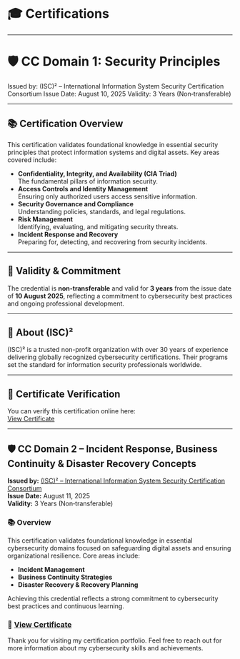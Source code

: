 # 🎓 Certifications

---

# 🛡️ CC Domain 1: Security Principles

Issued by: (ISC)² – International Information System Security Certification Consortium
Issue Date: August 10, 2025
Validity: 3 Years (Non‑transferable)

---

## 📚 Certification Overview

This certification validates foundational knowledge in essential security principles that protect information systems and digital assets. Key areas covered include:

- **Confidentiality, Integrity, and Availability (CIA Triad)**  
  The fundamental pillars of information security.
- **Access Controls and Identity Management**  
  Ensuring only authorized users access sensitive information.
- **Security Governance and Compliance**  
  Understanding policies, standards, and legal regulations.
- **Risk Management**  
  Identifying, evaluating, and mitigating security threats.
- **Incident Response and Recovery**  
  Preparing for, detecting, and recovering from security incidents.

---

## 📅 Validity & Commitment

The credential is **non-transferable** and valid for **3 years** from the issue date of **10 August 2025**, reflecting a commitment to cybersecurity best practices and ongoing professional development.

---

## 🏢 About (ISC)²

(ISC)² is a trusted non-profit organization with over 30 years of experience delivering globally recognized cybersecurity certifications. Their programs set the standard for information security professionals worldwide.

---

## 🔗 Certificate Verification

You can verify this certification online here:  
[View Certificate](https://isc2.obrizum.io/org/cc/certificate/fd664886-8eba-496d-95bc-2be584031c55)

---

## 🛡 CC Domain 2 – Incident Response, Business Continuity & Disaster Recovery Concepts

**Issued by:** [(ISC)² – International Information System Security Certification Consortium](https://www.isc2.org/)  
**Issue Date:** August 11, 2025  
**Validity:** 3 Years (Non‑transferable)

### 📚 Overview  
This certification validates foundational knowledge in essential cybersecurity domains focused on safeguarding digital assets and ensuring organizational resilience. Core areas include:

- **Incident Management**
- **Business Continuity Strategies**
- **Disaster Recovery & Recovery Planning**

Achieving this credential reflects a strong commitment to cybersecurity best practices and continuous learning.

### 🔗 [View Certificate](https://isc2.obrizum.io/org/cc/certificate/fd95c707-fddb-4f39-b3b4-473d025f914a)


Thank you for visiting my certification portfolio. Feel free to reach out for more information about my cybersecurity skills and achievements.

